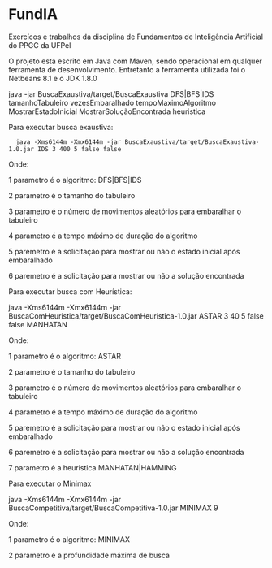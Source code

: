 # FundIA
Exercícos e trabalhos da disciplina de Fundamentos de Inteligência Artificial do PPGC da UFPel

O projeto esta escrito em Java com Maven, sendo operacional em qualquer ferramenta de desenvolvimento. Entretanto a 
ferramenta utilizada foi o Netbeans 8.1 e o JDK 1.8.0



java -jar BuscaExaustiva/target/BuscaExaustiva DFS|BFS|IDS tamanhoTabuleiro vezesEmbaralhado tempoMaximoAlgoritmo MostrarEstadoInicial MostrarSoluçãoEncontrada heuristica


Para executar busca exaustiva:

      java -Xms6144m -Xmx6144m -jar BuscaExaustiva/target/BuscaExaustiva-1.0.jar IDS 3 400 5 false false

Onde:

1 parametro é o algoritmo:  DFS|BFS|IDS

2 parametro é o tamanho do tabuleiro

3 parametro é o número de movimentos aleatórios para embaralhar o tabuleiro

4 parametro é a tempo máximo de duração do algoritmo

5 paremetro é a solicitação para mostrar ou não o estado inicial após embaralhado

6 paremetro é a solicitação para mostrar ou não a solução encontrada




Para executar busca com Heurística:

java -Xms6144m -Xmx6144m -jar BuscaComHeuristica/target/BuscaComHeuristica-1.0.jar ASTAR 3 40 5 false false MANHATAN

Onde:

1 parametro é o algoritmo:  ASTAR

2 parametro é o tamanho do tabuleiro

3 parametro é o número de movimentos aleatórios para embaralhar o tabuleiro

4 parametro é a tempo máximo de duração do algoritmo

5 paremetro é a solicitação para mostrar ou não o estado inicial após embaralhado

6 paremetro é a solicitação para mostrar ou não a solução encontrada

7 parametro é a heuristica MANHATAN|HAMMING



Para executar o Minimax

java -Xms6144m -Xmx6144m -jar BuscaCompetitiva/target/BuscaCompetitiva-1.0.jar MINIMAX 9

Onde:

1 parametro é o algoritmo:  MINIMAX

2 parametro é a profundidade máxima de busca